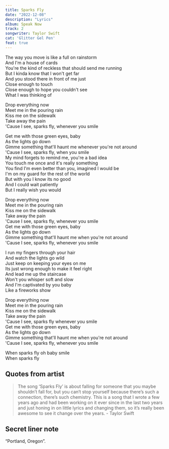 ```yaml
---
title: Sparks Fly
date: "2022-12-08"
description: "Lyrics"
album: Speak Now
track: 2
songwriter: Taylor Swift
cat: 'Glitter Gel Pen'
feat: true
---
```

<p className="verse-one">
The way you move is like a full on rainstorm <br />
And I'm a house of cards <br />
You're the kind of reckless that should send me running <br />
But I kinda know that I won't get far <br />
And you stood there in front of me just <br />
Close enough to touch <br />
Close enough to hope you couldn't see <br />
What I was thinking of <br />
</p>
<p className="chorus">
Drop everything now <br />
Meet me in the pouring rain <br />
Kiss me on the sidewalk <br />
Take away the pain <br />
'Cause I see, sparks fly, whenever you smile <br />
</p>
<p className="verse-two">
Get me with those green eyes, baby <br />
As the lights go down <br />
Gimme something that'll haunt me whenever you're not around <br />
'Cause I see, sparks fly, when you smile <br />
My mind forgets to remind me, you're a bad idea <br />
You touch me once and it's really something <br />
You find I'm even better than you, imagined I would be <br />
I'm on my guard for the rest of the world <br />
But with you I know its no good <br />
And I could wait patiently <br />
But I really wish you would <br />
</p>
<p className="chorus">
Drop everything now <br />
Meet me in the pouring rain <br />
Kiss me on the sidewalk <br />
Take away the pain <br />
'Cause I see, sparks fly, whenever you smile <br />
Get me with those green eyes, baby <br />
As the lights go down <br />
Gimme something that'll haunt me when you're not around <br />
'Cause I see, sparks fly, whenever you smile <br />
</p>
<p className="bridge">
I run my fingers through your hair <br />
And watch the lights go wild <br />
Just keep on keeping your eyes on me <br />
Its just wrong enough to make it feel right <br />
And lead me up the staircase <br />
Won't you whisper soft and slow <br />
And I'm captivated by you baby <br />
Like a fireworks show <br />
</p>
<p className="chorus">
Drop everything now <br />
Meet me in the pouring rain <br />
Kiss me on the sidewalk <br />
Take away the pain <br />
'Cause I see, sparks fly whenever you smile <br />
Get me with those green eyes, baby <br />
As the lights go down <br />
Gimme something that'll haunt me when you're not around <br />
'Cause I see, sparks fly, whenever you smile <br />
</p>
<p className="outro">
When sparks fly oh baby smile <br />
When sparks fly <br />
</p>

## Quotes from artist
<blockquote>
The song ‘Sparks Fly’ is about falling for someone that you maybe shouldn’t fall for, but you can‘t stop yourself because there’s such a connection, there’s such chemistry. This is a song that I wrote a few years ago and had been working on it ever since in the last two years and just honing in on little lyrics and changing them, so it’s really been awesome to see it change over the years. - Taylor Swift
</blockquote>

## Secret liner note
“Portland, Oregon”.